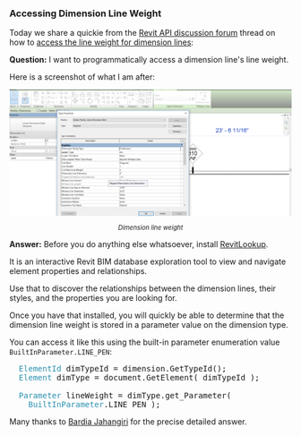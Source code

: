 <head>
<meta http-equiv="Content-Type" content="text/html; charset=utf-8">
<link rel="stylesheet" type="text/css" href="bc.css">
<script src="https://cdn.rawgit.com/google/code-prettify/master/loader/run_prettify.js" type="text/javascript"></script>
</head>

<!---

 in the #RevitAPI @AutodeskForge @AutodeskRevit #bim #DynamoBim #ForgeDevCon

Today we share a quickie from the Revit API discussion forum thread on how to access the line weight for dimension lines
&ndash; I want to programmatically access a dimension line's line weight...

-->

### Accessing Dimension Line Weight

Today we share a quickie from 
the [Revit API discussion forum](http://forums.autodesk.com/t5/revit-api-forum/bd-p/160) thread
on how to [access the line weight for dimension lines](https://forums.autodesk.com/t5/revit-api-forum/access-line-weight-for-dimension-lines/m-p/8463046):

**Question:** I want to programmatically access a dimension line's line weight.

Here is a screenshot of what I am after:

<center>
<img src="img/dimension_line_weight.png" alt="Dimension line weight" width="637">
<p style="font-size: 80%; font-style:italic">Dimension line weight</p>
</center>

**Answer:** Before you do anything else whatsoever, install [RevitLookup](https://github.com/jeremytammik/RevitLookup).

It is an interactive Revit BIM database exploration tool to view and navigate element properties and relationships.

Use that to discover the relationships between the dimension lines, their styles, and the properties you are looking for.

Once you have that installed, you will quickly be able to determine that the dimension line weight is stored in a parameter value on the dimension type.

You can access it like this using the built-in parameter enumeration value `BuiltInParameter.LINE_PEN`:

<pre class="code">
&nbsp;&nbsp;<span style="color:#2b91af;">ElementId</span>&nbsp;dimTypeId&nbsp;=&nbsp;dimension.GetTypeId();
&nbsp;&nbsp;<span style="color:#2b91af;">Element</span>&nbsp;dimType&nbsp;=&nbsp;document.GetElement(&nbsp;dimTypeId&nbsp;);
 
&nbsp;&nbsp;<span style="color:#2b91af;">Parameter</span>&nbsp;lineWeight&nbsp;=&nbsp;dimType.get_Parameter(&nbsp;
&nbsp;&nbsp;&nbsp;&nbsp;<span style="color:#2b91af;">BuiltInParameter</span>.LINE_PEN&nbsp;);
</pre>

Many thanks to [Bardia Jahangiri](https://forums.autodesk.com/t5/user/viewprofilepage/user-id/4145125) for the precise detailed answer.
